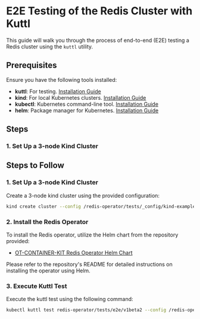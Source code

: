 # E2E Testing of the Redis Cluster with Kuttl

This guide will walk you through the process of end-to-end (E2E) testing a Redis cluster using the `kuttl` utility.

## **Prerequisites**

Ensure you have the following tools installed:

- **kuttl**: For testing. [Installation Guide](https://kuttl.dev/docs/installation/)
- **kind**: For local Kubernetes clusters. [Installation Guide](https://kind.sigs.k8s.io/docs/user/quick-start/#installation)
- **kubectl**: Kubernetes command-line tool. [Installation Guide](https://kubernetes.io/docs/tasks/tools/install-kubectl/)
- **helm**: Package manager for Kubernetes. [Installation Guide](https://helm.sh/docs/intro/install/)

## **Steps**

### **1. Set Up a 3-node Kind Cluster**

## Steps to Follow

### 1. Set Up a 3-node Kind Cluster

Create a 3-node kind cluster using the provided configuration:

```bash
kind create cluster --config /redis-operator/tests/_config/kind-example-config.yaml
```

### 2. Install the Redis Operator

To install the Redis operator, utilize the Helm chart from the repository provided:

- [OT-CONTAINER-KIT Redis Operator Helm Chart](https://github.com/OT-CONTAINER-KIT/helm-charts/tree/main/charts/redis-operator#readme)

Please refer to the repository's README for detailed instructions on installing the operator using Helm.

### 3. Execute Kuttl Test

Execute the kuttl test using the following command:

```bash
kubectl kuttl test redis-operator/tests/e2e/v1beta2 --config /redis-operator/tests/_config/kuttl-test.yaml --timeout 10m
```
